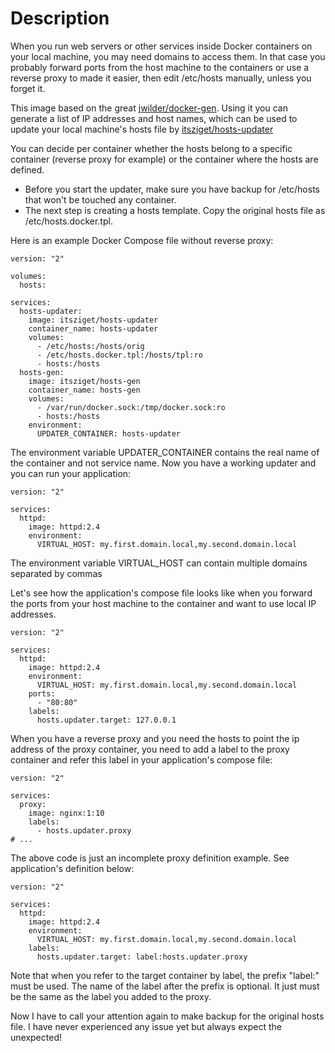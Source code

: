 # Description

When you run web servers or other services inside Docker containers on your local machine, you may need domains to access them.
In that case you probably forward ports from the host machine to the containers or use a reverse proxy to made it easier, then edit /etc/hosts manually, unless you forget it. 

This image based on the great [jwilder/docker-gen](https://hub.docker.com/r/jwilder/docker-gen). Using it you can generate a list of IP addresses and host names, which can be used to update your local machine's hosts file by [itsziget/hosts-updater](https://hub.docker.com/r/itsziget/hosts-updater/) 

You can decide per container whether the hosts belong to a specific container (reverse proxy for example) or the container where the hosts are defined.

- Before you start the updater, make sure you have backup for /etc/hosts that won't be touched any container.
- The next step is creating a hosts template. Copy the original hosts file as /etc/hosts.docker.tpl.   

Here is an example Docker Compose file without reverse proxy:

    version: "2"
    
    volumes:
      hosts:
    
    services:
      hosts-updater:
        image: itsziget/hosts-updater
        container_name: hosts-updater
        volumes:
          - /etc/hosts:/hosts/orig
          - /etc/hosts.docker.tpl:/hosts/tpl:ro
          - hosts:/hosts
      hosts-gen:
        image: itsziget/hosts-gen
        container_name: hosts-gen
        volumes:
          - /var/run/docker.sock:/tmp/docker.sock:ro
          - hosts:/hosts
        environment:
          UPDATER_CONTAINER: hosts-updater
          
The environment variable UPDATER_CONTAINER contains the real name of the container and not service name.
Now you have a working updater and you can run your application:

    version: "2"
    
    services:
      httpd:
        image: httpd:2.4
        environment:
          VIRTUAL_HOST: my.first.domain.local,my.second.domain.local
          
The environment variable VIRTUAL_HOST can contain multiple domains separated by commas

Let's see how the application's compose file looks like when you forward the ports from your host machine to the container and want to use local IP addresses.

    version: "2"
    
    services:
      httpd:
        image: httpd:2.4
        environment:
          VIRTUAL_HOST: my.first.domain.local,my.second.domain.local
        ports:
          - "80:80"
        labels:
          hosts.updater.target: 127.0.0.1
          
When you have a reverse proxy and you need the hosts to point the ip address of the proxy container, you need to add a label to the proxy container and refer this label in your application's compose file:

    version: "2"
    
    services:
      proxy:
        image: nginx:1:10
        labels:
          - hosts.updater.proxy
    # ...   
    
The above code is just an incomplete proxy definition example. See application's definition below:

    version: "2"
    
    services:
      httpd:
        image: httpd:2.4
        environment:
          VIRTUAL_HOST: my.first.domain.local,my.second.domain.local
        labels:
          hosts.updater.target: label:hosts.updater.proxy
          
Note that when you refer to the target container by label, the prefix "label:" must be used.
The name of the label after the prefix is optional. It just must be the same as the label you added to the proxy.

Now I have to call your attention again to make backup for the original hosts file. I have never experienced any issue yet but always expect the unexpected! 